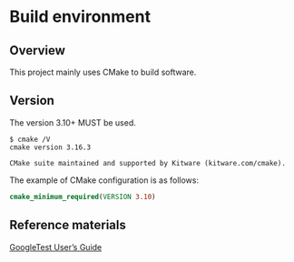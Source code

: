 # Build environment

## Overview

This project mainly uses CMake to build software.

## Version

The version 3.10+ MUST be used.

```console
$ cmake /V
cmake version 3.16.3

CMake suite maintained and supported by Kitware (kitware.com/cmake).
```

The example of CMake configuration is as follows:

```cmake
cmake_minimum_required(VERSION 3.10)
```
## Reference materials

[GoogleTest User’s Guide](https://google.github.io/googletest/)
